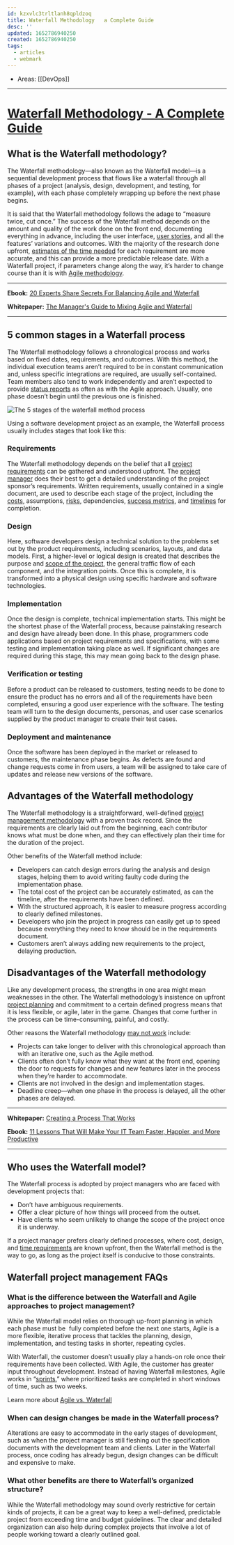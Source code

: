 ```yaml
---
id: kzxvlc3trltlanh8qpldzoq
title: Waterfall Methodology   a Complete Guide
desc: ''
updated: 1652786940250
created: 1652786940250
tags:
  - articles
  - webmark
---
```


- Areas: [[DevOps]]

---

# [Waterfall Methodology - A Complete Guide](https://www.workfront.com/project-management/methodologies/waterfall)

## What is the Waterfall methodology? 

The Waterfall methodology—also known as the Waterfall model—is a sequential development process that flows like a waterfall through all phases of a project (analysis, design, development, and testing, for example), with each phase completely wrapping up before the next phase begins.

It is said that the Waterfall methodology follows the adage to “measure twice, cut once.” The success of the Waterfall method depends on the amount and quality of the work done on the front end, documenting everything in advance, including the user interface, [user stories](https://www.workfront.com/project-management/methodologies/agile/user-stories), and all the features’ variations and outcomes. With the majority of the research done upfront, [estimates of the time needed](https://www.workfront.com/project-management/methodologies/agile/story-points) for each requirement are more accurate, and this can provide a more predictable release date. With a Waterfall project, if parameters change along the way, it’s harder to change course than it is with [Agile methodology](https://www.workfront.com/project-management/methodologies/agile).

---

**Ebook:** [20 Experts Share Secrets For Balancing Agile and Waterfall](https://www.workfront.com/resources/20-experts-share-secrets-for-balancing-agile-and-waterfall)

**Whitepaper:** [The Manager's Guide to Mixing Agile and Waterfall](https://www.workfront.com/resources/solve-the-pain-of-mixing-agile-and-waterfall)

---

## 5 common stages in a Waterfall process

The Waterfall methodology follows a chronological process and works based on fixed dates, requirements, and outcomes. With this method, the individual execution teams aren’t required to be in constant communication and, unless specific integrations are required, are usually self-contained. Team members also tend to work independently and aren’t expected to provide [status reports](https://www.workfront.com/project-management/life-cycle/monitoring-controlling/status-reports) as often as with the Agile approach. Usually, one phase doesn’t begin until the previous one is finished.

![The 5 stages of the waterfall method process](inbox/assets/The%205%20stages%20of%20the%20waterfall%20method%20process.png)

Using a software development project as an example, the Waterfall process usually includes stages that look like this:

### Requirements

The Waterfall methodology depends on the belief that all [project requirements](https://www.workfront.com/project-management/knowledge-areas/scope-management/requirements-management) can be gathered and understood upfront. The [project manager](https://www.workfront.com/project-management/career/project-manager) does their best to get a detailed understanding of the project sponsor’s requirements. Written requirements, usually contained in a single document, are used to describe each stage of the project, including the [costs](https://www.workfront.com/project-management/knowledge-areas/cost-management), assumptions, [risks](https://www.workfront.com/project-management/knowledge-areas/risk-management), dependencies, [success metrics](https://www.workfront.com/project-management/metrics), and [timelines](https://www.workfront.com/project-management/knowledge-areas/time-management/project-timeline) for completion.

### Design

Here, software developers design a technical solution to the problems set out by the product requirements, including scenarios, layouts, and data models. First, a higher-level or logical design is created that describes the purpose and [scope of the project](https://www.workfront.com/project-management/knowledge-areas/scope-management/project-scope), the general traffic flow of each component, and the integration points. Once this is complete, it is transformed into a physical design using specific hardware and software technologies.

### Implementation

Once the design is complete, technical implementation starts. This might be the shortest phase of the Waterfall process, because painstaking research and design have already been done. In this phase, programmers code applications based on project requirements and specifications, with some testing and implementation taking place as well. If significant changes are required during this stage, this may mean going back to the design phase.

### Verification or testing

Before a product can be released to customers, testing needs to be done to ensure the product has no errors and all of the requirements have been completed, ensuring a good user experience with the software. The testing team will turn to the design documents, personas, and user case scenarios supplied by the product manager to create their test cases.

### Deployment and maintenance

Once the software has been deployed in the market or released to customers, the maintenance phase begins. As defects are found and change requests come in from users, a team will be assigned to take care of updates and release new versions of the software.

## Advantages of the Waterfall methodology

The Waterfall methodology is a straightforward, well-defined [project management methodology](https://www.workfront.com/project-management/methodologies) with a proven track record. Since the requirements are clearly laid out from the beginning, each contributor knows what must be done when, and they can effectively plan their time for the duration of the project.

Other benefits of the Waterfall method include:

- Developers can catch design errors during the analysis and design stages, helping them to avoid writing faulty code during the implementation phase.
- The total cost of the project can be accurately estimated, as can the timeline, after the requirements have been defined.
- With the structured approach, it is easier to measure progress according to clearly defined milestones.
- Developers who join the project in progress can easily get up to speed because everything they need to know should be in the requirements document.
- Customers aren’t always adding new requirements to the project, delaying production.

## Disadvantages of the Waterfall methodology

Like any development process, the strengths in one area might mean weaknesses in the other. The Waterfall methodology’s insistence on upfront [project planning](https://www.workfront.com/project-management/life-cycle/planning) and commitment to a certain defined progress means that it is less flexible, or agile, later in the game. Changes that come further in the process can be time-consuming, painful, and costly.

Other reasons the Waterfall methodology [may not work](https://www.workfront.com/blog/5-reasons-your-project-management-process-isnt-working) include:

- Projects can take longer to deliver with this chronological approach than with an iterative one, such as the Agile method.
- Clients often don’t fully know what they want at the front end, opening the door to requests for changes and new features later in the process when they’re harder to accommodate.
- Clients are not involved in the design and implementation stages.
- Deadline creep—when one phase in the process is delayed, all the other phases are delayed.

---

**Whitepaper:** [Creating a Process That Works](https://www.workfront.com/resources/creating-a-process-that-works)

**Ebook:** [11 Lessons That Will Make Your IT Team Faster, Happier, and More Productive](https://www.workfront.com/resources/11-lessons-that-will-make-your-it-team-faster-happier-and-more-productive)

---

## Who uses the Waterfall model?

The Waterfall process is adopted by project managers who are faced with development projects that:

- Don’t have ambiguous requirements.
- Offer a clear picture of how things will proceed from the outset.
- Have clients who seem unlikely to change the scope of the project once it is underway.

If a project manager prefers clearly defined processes, where cost, design, and [time requirements](https://www.workfront.com/project-management/knowledge-areas/time-management) are known upfront, then the Waterfall method is the way to go, as long as the project itself is conducive to those constraints.

## Waterfall project management FAQs 

### What is the difference between the Waterfall and Agile approaches to project management?

While the Waterfall model relies on thorough up-front planning in which each phase must be  fully completed before the next one starts, Agile is a more flexible, iterative process that tackles the planning, design, implementation, and testing tasks in shorter, repeating cycles.

With Waterfall, the customer doesn’t usually play a hands-on role once their requirements have been collected. With Agile, the customer has greater input throughout development. Instead of having Waterfall milestones, Agile works in “[sprints](https://www.workfront.com/project-management/methodologies/scrum/sprints),” where prioritized tasks are completed in short windows of time, such as two weeks.

Learn more about [Agile vs. Waterfall](https://www.workfront.com/project-management/methodologies/agile/agile-vs-waterfall)

### When can design changes be made in the Waterfall process?

Alterations are easy to accommodate in the early stages of development, such as when the project manager is still fleshing out the specification documents with the development team and clients. Later in the Waterfall process, once coding has already begun, design changes can be difficult and expensive to make.

### What other benefits are there to Waterfall’s organized structure?

While the Waterfall methodology may sound overly restrictive for certain kinds of projects, it can be a great way to keep a well-defined, predictable project from exceeding time and budget guidelines. The clear and detailed organization can also help during complex projects that involve a lot of people working toward a clearly outlined goal.
